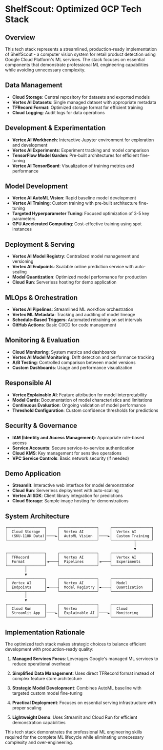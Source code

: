 # ShelfScout: Optimized GCP Tech Stack

## Overview
This tech stack represents a streamlined, production-ready implementation of ShelfScout - a computer vision system for retail product detection using Google Cloud Platform's ML services. The stack focuses on essential components that demonstrate professional ML engineering capabilities while avoiding unnecessary complexity.

## Data Management
- **Cloud Storage**: Central repository for datasets and exported models
- **Vertex AI Datasets**: Single managed dataset with appropriate metadata
- **TFRecord Format**: Optimized storage format for efficient training
- **Cloud Logging**: Audit logs for data operations

## Development & Experimentation
- **Vertex AI Workbench**: Interactive Jupyter environment for exploration and development
- **Vertex AI Experiments**: Experiment tracking and model comparison
- **TensorFlow Model Garden**: Pre-built architectures for efficient fine-tuning
- **Vertex AI TensorBoard**: Visualization of training metrics and performance

## Model Development
- **Vertex AI AutoML Vision**: Rapid baseline model development
- **Vertex AI Training**: Custom training with pre-built architecture fine-tuning
- **Targeted Hyperparameter Tuning**: Focused optimization of 3-5 key parameters
- **GPU Accelerated Computing**: Cost-effective training using spot instances

## Deployment & Serving
- **Vertex AI Model Registry**: Centralized model management and versioning
- **Vertex AI Endpoints**: Scalable online prediction service with auto-scaling
- **Model Quantization**: Optimized model performance for production
- **Cloud Run**: Serverless hosting for demo application

## MLOps & Orchestration
- **Vertex AI Pipelines**: Streamlined ML workflow orchestration
- **Vertex ML Metadata**: Tracking and auditing of model lineage
- **Schedule-Based Triggers**: Automated retraining on set intervals
- **GitHub Actions**: Basic CI/CD for code management

## Monitoring & Evaluation
- **Cloud Monitoring**: System metrics and dashboards
- **Vertex AI Model Monitoring**: Drift detection and performance tracking
- **A/B Testing**: Controlled comparison between model versions
- **Custom Dashboards**: Usage and performance visualization

## Responsible AI
- **Vertex Explainable AI**: Feature attribution for model interpretability
- **Model Cards**: Documentation of model characteristics and limitations
- **Continuous Evaluation**: Ongoing validation of model performance
- **Threshold Configuration**: Custom confidence thresholds for predictions

## Security & Governance
- **IAM (Identity and Access Management)**: Appropriate role-based access
- **Service Accounts**: Secure service-to-service authentication
- **Cloud KMS**: Key management for sensitive operations
- **VPC Service Controls**: Basic network security (if needed)

## Demo Application
- **Streamlit**: Interactive web interface for model demonstration
- **Cloud Run**: Serverless deployment with auto-scaling
- **Vertex AI SDK**: Client library integration for predictions
- **Cloud Storage**: Sample image hosting for demonstrations

## System Architecture
```
┌─────────────────┐     ┌─────────────────┐     ┌──────────────────┐
│  Cloud Storage  │     │  Vertex AI      │     │  Vertex AI       │
│  (SKU-110K Data)│────►│  AutoML Vision  │────►│  Custom Training │
└─────────────────┘     └─────────────────┘     └──────────┬───────┘
                                                           │
                                                           ▼
┌─────────────────┐     ┌─────────────────┐     ┌──────────────────┐
│  TFRecord       │     │  Vertex AI      │     │  Vertex AI       │
│  Format         │◄────┤  Pipelines      │◄────┤  Experiments     │
└────────┬────────┘     └─────────────────┘     └──────────────────┘
         │
         ▼
┌─────────────────┐     ┌─────────────────┐     ┌──────────────────┐
│  Vertex AI      │     │  Vertex AI      │     │  Model           │
│  Endpoints      │◄────┤  Model Registry │◄────┤  Quantization    │
└────────┬────────┘     └─────────────────┘     └──────────────────┘
         │
         ▼
┌─────────────────┐     ┌─────────────────┐     ┌──────────────────┐
│  Cloud Run      │     │  Vertex         │     │  Cloud           │
│  Streamlit App  │────►│  Explainable AI │────►│  Monitoring      │
└─────────────────┘     └─────────────────┘     └──────────────────┘
```

## Implementation Rationale

The optimized tech stack makes strategic choices to balance efficient development with production-ready quality:

1. **Managed Services Focus**: Leverages Google's managed ML services to reduce operational overhead

2. **Simplified Data Management**: Uses direct TFRecord format instead of complex feature store architecture

3. **Strategic Model Development**: Combines AutoML baseline with targeted custom model fine-tuning

4. **Practical Deployment**: Focuses on essential serving infrastructure with proper scaling

5. **Lightweight Demo**: Uses Streamlit and Cloud Run for efficient demonstration capabilities

This tech stack demonstrates the professional ML engineering skills required for the complete ML lifecycle while eliminating unnecessary complexity and over-engineering.